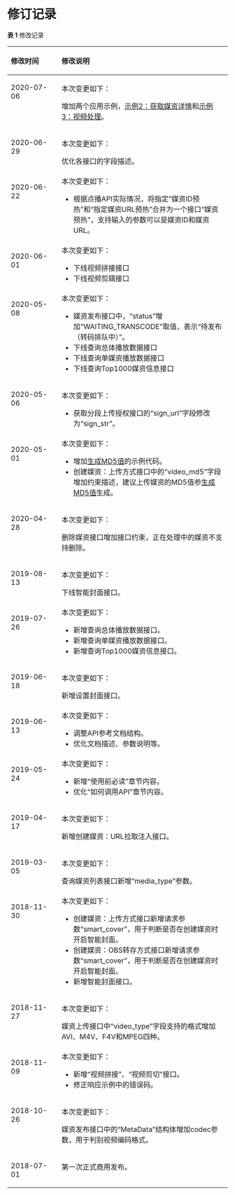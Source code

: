 # 修订记录<a name="vod_04_0213"></a>

**表 1**  修改记录

<a name="table03426112423"></a>
<table><thead align="left"><tr id="row173427113422"><th class="cellrowborder" valign="top" width="23%" id="mcps1.2.3.1.1"><p id="p1134201134216"><a name="p1134201134216"></a><a name="p1134201134216"></a>修改时间</p>
</th>
<th class="cellrowborder" valign="top" width="77%" id="mcps1.2.3.1.2"><p id="p63421711144213"><a name="p63421711144213"></a><a name="p63421711144213"></a>修改说明</p>
</th>
</tr>
</thead>
<tbody><tr id="row1854233013572"><td class="cellrowborder" valign="top" width="23%" headers="mcps1.2.3.1.1 "><p id="p35425300579"><a name="p35425300579"></a><a name="p35425300579"></a>2020-07-06</p>
</td>
<td class="cellrowborder" valign="top" width="77%" headers="mcps1.2.3.1.2 "><p id="p1332134218579"><a name="p1332134218579"></a><a name="p1332134218579"></a>本次变更如下：</p>
<p id="p113244205712"><a name="p113244205712"></a><a name="p113244205712"></a>增加两个应用示例，<a href="示例2-获取媒资详情.md">示例2：获取媒资详情</a>和<a href="示例3-视频处理.md">示例3：视频处理</a>。</p>
</td>
</tr>
<tr id="row1248218564236"><td class="cellrowborder" valign="top" width="23%" headers="mcps1.2.3.1.1 "><p id="p7483115692318"><a name="p7483115692318"></a><a name="p7483115692318"></a>2020-06-29</p>
</td>
<td class="cellrowborder" valign="top" width="77%" headers="mcps1.2.3.1.2 "><p id="p13483135612316"><a name="p13483135612316"></a><a name="p13483135612316"></a>本次变更如下：</p>
<p id="p1247121312247"><a name="p1247121312247"></a><a name="p1247121312247"></a>优化各接口的字段描述。</p>
</td>
</tr>
<tr id="row12250191031612"><td class="cellrowborder" valign="top" width="23%" headers="mcps1.2.3.1.1 "><p id="p1025131018164"><a name="p1025131018164"></a><a name="p1025131018164"></a>2020-06-22</p>
</td>
<td class="cellrowborder" valign="top" width="77%" headers="mcps1.2.3.1.2 "><div class="p" id="p725117109163"><a name="p725117109163"></a><a name="p725117109163"></a>本次变更如下：<a name="ul53138257165"></a><a name="ul53138257165"></a><ul id="ul53138257165"><li>根据点播API实际情况，将指定<span class="menucascade" id="menucascade1854311015180"><a name="menucascade1854311015180"></a><a name="menucascade1854311015180"></a>“<span class="uicontrol" id="uicontrol17543141051812"><a name="uicontrol17543141051812"></a><a name="uicontrol17543141051812"></a>媒资ID预热</span>”</span>和<span class="menucascade" id="menucascade59136721814"><a name="menucascade59136721814"></a><a name="menucascade59136721814"></a>“<span class="uicontrol" id="uicontrol1191317171819"><a name="uicontrol1191317171819"></a><a name="uicontrol1191317171819"></a>指定媒资URL预热</span>”</span>合并为一个接口<span class="menucascade" id="menucascade934916210186"><a name="menucascade934916210186"></a><a name="menucascade934916210186"></a>“<span class="uicontrol" id="uicontrol193499211187"><a name="uicontrol193499211187"></a><a name="uicontrol193499211187"></a>媒资预热</span>”</span>，支持输入的参数可以是媒资ID和媒资URL。</li></ul>
</div>
</td>
</tr>
<tr id="row1928318546252"><td class="cellrowborder" valign="top" width="23%" headers="mcps1.2.3.1.1 "><p id="p6284195432510"><a name="p6284195432510"></a><a name="p6284195432510"></a>2020-06-01</p>
</td>
<td class="cellrowborder" valign="top" width="77%" headers="mcps1.2.3.1.2 "><div class="p" id="p1598816214269"><a name="p1598816214269"></a><a name="p1598816214269"></a>本次变更如下：<a name="ul450725192612"></a><a name="ul450725192612"></a><ul id="ul450725192612"><li>下线视频拼接接口</li><li>下线视频剪辑接口</li></ul>
</div>
</td>
</tr>
<tr id="row1834773719305"><td class="cellrowborder" valign="top" width="23%" headers="mcps1.2.3.1.1 "><p id="p10347137173013"><a name="p10347137173013"></a><a name="p10347137173013"></a>2020-05-08</p>
</td>
<td class="cellrowborder" valign="top" width="77%" headers="mcps1.2.3.1.2 "><div class="p" id="p7790245183018"><a name="p7790245183018"></a><a name="p7790245183018"></a>本次变更如下：<a name="ul143101561329"></a><a name="ul143101561329"></a><ul id="ul143101561329"><li>媒资发布接口中，<span class="parmname" id="parmname8709459163015"><a name="parmname8709459163015"></a><a name="parmname8709459163015"></a>“status”</span>增加<span class="parmvalue" id="parmvalue246133443119"><a name="parmvalue246133443119"></a><a name="parmvalue246133443119"></a>“WAITING_TRANSCODE”</span>取值，表示<span class="parmvalue" id="parmvalue474524143119"><a name="parmvalue474524143119"></a><a name="parmvalue474524143119"></a>“待发布（转码排队中）”</span>。</li><li>下线查询总体播放数据接口</li><li>下线查询单媒资播放数据接口</li><li>下线查询Top1000媒资信息接口</li></ul>
</div>
</td>
</tr>
<tr id="row142926615337"><td class="cellrowborder" valign="top" width="23%" headers="mcps1.2.3.1.1 "><p id="p82931965331"><a name="p82931965331"></a><a name="p82931965331"></a>2020-05-06</p>
</td>
<td class="cellrowborder" valign="top" width="77%" headers="mcps1.2.3.1.2 "><p id="p18293569337"><a name="p18293569337"></a><a name="p18293569337"></a>本次变更如下：</p>
<a name="ul146802184335"></a><a name="ul146802184335"></a><ul id="ul146802184335"><li>获取分段上传授权接口的<span class="parmname" id="parmname0592751103312"><a name="parmname0592751103312"></a><a name="parmname0592751103312"></a>“sign_url”</span>字段修改为“sign_str”。</li></ul>
</td>
</tr>
<tr id="row4147143322715"><td class="cellrowborder" valign="top" width="23%" headers="mcps1.2.3.1.1 "><p id="p7147153382718"><a name="p7147153382718"></a><a name="p7147153382718"></a>2020-05-01</p>
</td>
<td class="cellrowborder" valign="top" width="77%" headers="mcps1.2.3.1.2 "><div class="p" id="p514773316273"><a name="p514773316273"></a><a name="p514773316273"></a>本次变更如下：<a name="ul0136111072810"></a><a name="ul0136111072810"></a><ul id="ul0136111072810"><li>增加<a href="生成MD5值.md">生成MD5值</a>的示例代码。</li><li>创建媒资：上传方式接口中的<span class="parmname" id="parmname4734634152811"><a name="parmname4734634152811"></a><a name="parmname4734634152811"></a>“video_md5”</span>字段增加约束描述，建议上传媒资的MD5值参<a href="生成MD5值.md">生成MD5值</a>生成。</li></ul>
</div>
</td>
</tr>
<tr id="row16446102411348"><td class="cellrowborder" valign="top" width="23%" headers="mcps1.2.3.1.1 "><p id="p10447192419345"><a name="p10447192419345"></a><a name="p10447192419345"></a>2020-04-28</p>
</td>
<td class="cellrowborder" valign="top" width="77%" headers="mcps1.2.3.1.2 "><p id="p164471924123413"><a name="p164471924123413"></a><a name="p164471924123413"></a>本次变更如下：</p>
<p id="p2120103618347"><a name="p2120103618347"></a><a name="p2120103618347"></a>删除媒资接口增加接口约束，正在处理中的媒资不支持删除。</p>
</td>
</tr>
<tr id="row14334155133819"><td class="cellrowborder" valign="top" width="23%" headers="mcps1.2.3.1.1 "><p id="p1233412554381"><a name="p1233412554381"></a><a name="p1233412554381"></a>2019-08-13</p>
</td>
<td class="cellrowborder" valign="top" width="77%" headers="mcps1.2.3.1.2 "><p id="p113413314392"><a name="p113413314392"></a><a name="p113413314392"></a>本次变更如下：</p>
<p id="p495216312397"><a name="p495216312397"></a><a name="p495216312397"></a>下线智能封面接口。</p>
</td>
</tr>
<tr id="row17303157102716"><td class="cellrowborder" valign="top" width="23%" headers="mcps1.2.3.1.1 "><p id="p1034361118428"><a name="p1034361118428"></a><a name="p1034361118428"></a>2019-07-26</p>
</td>
<td class="cellrowborder" valign="top" width="77%" headers="mcps1.2.3.1.2 "><div class="p" id="p522723822412"><a name="p522723822412"></a><a name="p522723822412"></a>本次变更如下：<a name="ul15841134373011"></a><a name="ul15841134373011"></a><ul id="ul15841134373011"><li>新增查询总体播放数据接口。</li><li>新增查询单媒资播放数据接口。</li><li>新增查询Top1000媒资信息接口。</li></ul>
</div>
</td>
</tr>
<tr id="row1824796182815"><td class="cellrowborder" valign="top" width="23%" headers="mcps1.2.3.1.1 "><p id="p1734310119423"><a name="p1734310119423"></a><a name="p1734310119423"></a>2019-06-18</p>
</td>
<td class="cellrowborder" valign="top" width="77%" headers="mcps1.2.3.1.2 "><p id="p12631132122414"><a name="p12631132122414"></a><a name="p12631132122414"></a>本次变更如下：</p>
<p id="p15343131134211"><a name="p15343131134211"></a><a name="p15343131134211"></a>新增设置封面接口。</p>
</td>
</tr>
<tr id="row1458161652816"><td class="cellrowborder" valign="top" width="23%" headers="mcps1.2.3.1.1 "><p id="p173427116425"><a name="p173427116425"></a><a name="p173427116425"></a>2019-06-13</p>
</td>
<td class="cellrowborder" valign="top" width="77%" headers="mcps1.2.3.1.2 "><div class="p" id="p38948114245"><a name="p38948114245"></a><a name="p38948114245"></a>本次变更如下：<a name="ul7520245163213"></a><a name="ul7520245163213"></a><ul id="ul7520245163213"><li>调整API参考文档结构。</li><li>优化文档描述、参数说明等。</li></ul>
</div>
</td>
</tr>
<tr id="row2806144314281"><td class="cellrowborder" valign="top" width="23%" headers="mcps1.2.3.1.1 "><p id="p134271144220"><a name="p134271144220"></a><a name="p134271144220"></a>2019-05-24</p>
</td>
<td class="cellrowborder" valign="top" width="77%" headers="mcps1.2.3.1.2 "><div class="p" id="p14573132772317"><a name="p14573132772317"></a><a name="p14573132772317"></a>本次变更如下：<a name="ul13144314183620"></a><a name="ul13144314183620"></a><ul id="ul13144314183620"><li>新增“使用前必读”章节内容。</li><li>优化“如何调用API”章节内容。</li></ul>
</div>
</td>
</tr>
<tr id="row102011257112818"><td class="cellrowborder" valign="top" width="23%" headers="mcps1.2.3.1.1 "><p id="p163421111114215"><a name="p163421111114215"></a><a name="p163421111114215"></a>2019-04-17</p>
</td>
<td class="cellrowborder" valign="top" width="77%" headers="mcps1.2.3.1.2 "><p id="p667310594204"><a name="p667310594204"></a><a name="p667310594204"></a>本次变更如下：</p>
<p id="p183429117425"><a name="p183429117425"></a><a name="p183429117425"></a>新增创建媒资：URL拉取注入接口。</p>
</td>
</tr>
<tr id="row19760573299"><td class="cellrowborder" valign="top" width="23%" headers="mcps1.2.3.1.1 "><p id="p234281134219"><a name="p234281134219"></a><a name="p234281134219"></a>2019-03-05</p>
</td>
<td class="cellrowborder" valign="top" width="77%" headers="mcps1.2.3.1.2 "><p id="p846117373207"><a name="p846117373207"></a><a name="p846117373207"></a>本次变更如下：</p>
<p id="p14342111194213"><a name="p14342111194213"></a><a name="p14342111194213"></a>查询媒资列表接口新增<span class="parmname" id="parmname12818554132017"><a name="parmname12818554132017"></a><a name="parmname12818554132017"></a>“media_type”</span>参数。</p>
</td>
</tr>
<tr id="row1287351712918"><td class="cellrowborder" valign="top" width="23%" headers="mcps1.2.3.1.1 "><p id="p11342121174211"><a name="p11342121174211"></a><a name="p11342121174211"></a>2018-11-30</p>
</td>
<td class="cellrowborder" valign="top" width="77%" headers="mcps1.2.3.1.2 "><div class="p" id="p20607105015194"><a name="p20607105015194"></a><a name="p20607105015194"></a>本次变更如下：<a name="ul1188626143517"></a><a name="ul1188626143517"></a><ul id="ul1188626143517"><li>创建媒资：上传方式接口新增请求参数<span class="parmname" id="parmname12268926112012"><a name="parmname12268926112012"></a><a name="parmname12268926112012"></a>“smart_cover”</span>，用于判断是否在创建媒资时开启智能封面。</li><li>创建媒资：OBS转存方式接口新增请求参数<span class="parmname" id="parmname37139302204"><a name="parmname37139302204"></a><a name="parmname37139302204"></a>“smart_cover”</span>，用于判断是否在创建媒资时开启智能封面。</li><li>新增智能封面接口。</li></ul>
</div>
</td>
</tr>
<tr id="row583211292298"><td class="cellrowborder" valign="top" width="23%" headers="mcps1.2.3.1.1 "><p id="p634211116426"><a name="p634211116426"></a><a name="p634211116426"></a>2018-11-27</p>
</td>
<td class="cellrowborder" valign="top" width="77%" headers="mcps1.2.3.1.2 "><p id="p12304724141710"><a name="p12304724141710"></a><a name="p12304724141710"></a>本次变更如下：</p>
<p id="p103611203199"><a name="p103611203199"></a><a name="p103611203199"></a>媒资上传接口中<span class="parmname" id="parmname18792153451919"><a name="parmname18792153451919"></a><a name="parmname18792153451919"></a>“video_type”</span>字段支持的格式增加AVI、M4V、F4V和MPEG四种。</p>
</td>
</tr>
<tr id="row69171936192915"><td class="cellrowborder" valign="top" width="23%" headers="mcps1.2.3.1.1 "><p id="p1134211118426"><a name="p1134211118426"></a><a name="p1134211118426"></a>2018-11-09</p>
</td>
<td class="cellrowborder" valign="top" width="77%" headers="mcps1.2.3.1.2 "><div class="p" id="p15491834111512"><a name="p15491834111512"></a><a name="p15491834111512"></a>本次变更如下：<a name="ul1691684817431"></a><a name="ul1691684817431"></a><ul id="ul1691684817431"><li>新增“视频拼接”、“视频剪切”接口。</li><li>修正响应示例中的错误码。</li></ul>
</div>
</td>
</tr>
<tr id="row16342151114212"><td class="cellrowborder" valign="top" width="23%" headers="mcps1.2.3.1.1 "><p id="p6342211204214"><a name="p6342211204214"></a><a name="p6342211204214"></a>2018-10-26</p>
</td>
<td class="cellrowborder" valign="top" width="77%" headers="mcps1.2.3.1.2 "><p id="p1322342483919"><a name="p1322342483919"></a><a name="p1322342483919"></a>本次变更如下：</p>
<p id="p17791363122"><a name="p17791363122"></a><a name="p17791363122"></a>媒资发布接口中的<span class="parmname" id="parmname15855112416122"><a name="parmname15855112416122"></a><a name="parmname15855112416122"></a>“MetaData”</span>结构体增加codec参数，用于判别视频编码格式。</p>
</td>
</tr>
<tr id="row04681330103918"><td class="cellrowborder" valign="top" width="23%" headers="mcps1.2.3.1.1 "><p id="p946803014393"><a name="p946803014393"></a><a name="p946803014393"></a>2018-07-01</p>
</td>
<td class="cellrowborder" valign="top" width="77%" headers="mcps1.2.3.1.2 "><p id="p6468183053914"><a name="p6468183053914"></a><a name="p6468183053914"></a>第一次正式商用发布。</p>
</td>
</tr>
</tbody>
</table>

